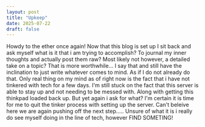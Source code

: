 ```yaml
---
layout: post
title: "Upkeep"
date: 2025-07-22
draft: false
---
```


Howdy to the ether once again!
Now that this blog is set up I sit back and ask myself what is it that i am trying to accomplish?
To journal my inner thoughts and actually post them raw?
Most likely not however, a detailed take on a topic? That is more worthwhile...
I say that and still have the inclination to just write whatever comes to mind.
As if I do not already do that.
Only real thing on my mind as of right now is the fact that i have not tinkered with tech for a few days.
I'm still stuck on the fact that this server is able to stay up and not needing to be messed with.
Along with getting this thinkpad loaded back up. But yet again i ask for what?
I'm certain it is time for me to quit the tinker process with setting up the server.
Can't beleive here we are again pushing off the next step.....
Unsure of what it is i really do see myself doing in the line of tech, however FIND SOMETING!


